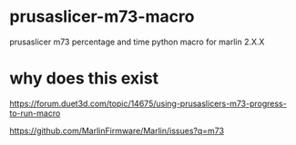 # prusaslicer-m73-macro
prusaslicer m73 percentage and time python macro for marlin 2.X.X


# why does this exist
https://forum.duet3d.com/topic/14675/using-prusaslicers-m73-progress-to-run-macro

https://github.com/MarlinFirmware/Marlin/issues?q=m73

